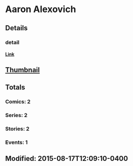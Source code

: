 # Aaron  Alexovich 
## Details
### detail
#### [Link](http://marvel.com/comics/creators/12770/aaron_alexovich?utm_campaign=apiRef&utm_source=225578a89fc76f3d20fbffda5d17a88d)
## [Thumbnail](http://i.annihil.us/u/prod/marvel/i/mg/b/40/image_not_available.jpg)
## Totals
### Comics: 2
### Series: 2
### Stories: 2
### Events: 1
## Modified: 2015-08-17T12:09:10-0400